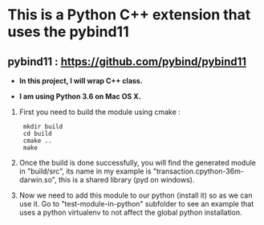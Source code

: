 # This is a Python C++ extension that uses the pybind11

## pybind11 : https://github.com/pybind/pybind11

* **In this project, I will wrap C++ class.**  

* **I am using Python 3.6 on Mac OS X.**


1. First you need to build the module using cmake : 
        
        mkdir build
        cd build
        cmake ..
        make

1. Once the build is done successfully, you will find the generated module
in "build/src", its name in my example is "transaction.cpython-36m-darwin.so",
this is a shared library (pyd on windows).

1. Now we need to add this module to our python (install it) so as we can use it.
Go to "test-module-in-python" subfolder to see an example that uses a python 
virtualenv to not affect the global python installation.



